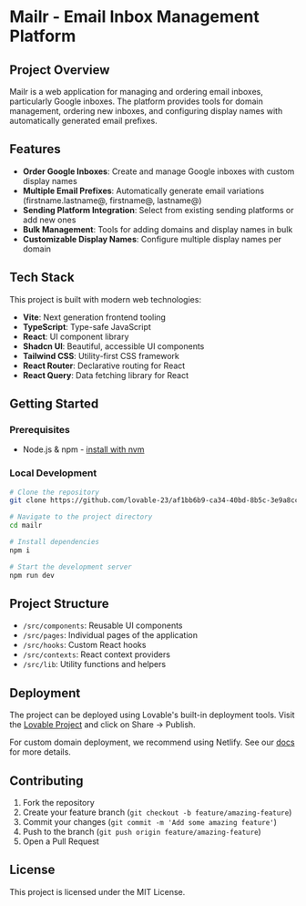 
# Mailr - Email Inbox Management Platform

## Project Overview

Mailr is a web application for managing and ordering email inboxes, particularly Google inboxes. The platform provides tools for domain management, ordering new inboxes, and configuring display names with automatically generated email prefixes.

## Features

- **Order Google Inboxes**: Create and manage Google inboxes with custom display names
- **Multiple Email Prefixes**: Automatically generate email variations (firstname.lastname@, firstname@, lastname@)
- **Sending Platform Integration**: Select from existing sending platforms or add new ones
- **Bulk Management**: Tools for adding domains and display names in bulk
- **Customizable Display Names**: Configure multiple display names per domain

## Tech Stack

This project is built with modern web technologies:

- **Vite**: Next generation frontend tooling
- **TypeScript**: Type-safe JavaScript
- **React**: UI component library
- **Shadcn UI**: Beautiful, accessible UI components
- **Tailwind CSS**: Utility-first CSS framework
- **React Router**: Declarative routing for React
- **React Query**: Data fetching library for React

## Getting Started

### Prerequisites

- Node.js & npm - [install with nvm](https://github.com/nvm-sh/nvm#installing-and-updating)

### Local Development

```sh
# Clone the repository
git clone https://github.com/lovable-23/af1bb6b9-ca34-40bd-8b5c-3e9a8ccb2e8b.git

# Navigate to the project directory
cd mailr

# Install dependencies
npm i

# Start the development server
npm run dev
```

## Project Structure

- `/src/components`: Reusable UI components
- `/src/pages`: Individual pages of the application
- `/src/hooks`: Custom React hooks
- `/src/contexts`: React context providers
- `/src/lib`: Utility functions and helpers

## Deployment

The project can be deployed using Lovable's built-in deployment tools. Visit the [Lovable Project](https://lovable.dev/projects/af1bb6b9-ca34-40bd-8b5c-3e9a8ccb2e8b) and click on Share -> Publish.

For custom domain deployment, we recommend using Netlify. See our [docs](https://docs.lovable.dev/tips-tricks/custom-domain/) for more details.

## Contributing

1. Fork the repository
2. Create your feature branch (`git checkout -b feature/amazing-feature`)
3. Commit your changes (`git commit -m 'Add some amazing feature'`)
4. Push to the branch (`git push origin feature/amazing-feature`)
5. Open a Pull Request

## License

This project is licensed under the MIT License.
